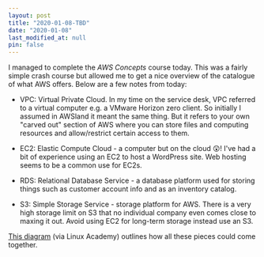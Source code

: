```yaml
---
layout: post
title: "2020-01-08-TBD"
date: "2020-01-08"
last_modified_at: null
pin: false
---
```

I managed to complete the *AWS Concepts* course today. This was a fairly simple crash course but allowed me to get a nice overview of the catalogue of what AWS offers. Below are a few notes from today:

- VPC: Virtual Private Cloud. In my time on the service desk, VPC referred to a virtual computer e.g. a VMware Horizon zero client. So initially I assumed in AWSland it meant the same thing. But it refers to your own "carved out" section of AWS where you can store files and computing resources and allow/restrict certain access to them.

- EC2: Elastic Compute Cloud - a computer but on the cloud 😲! I've had a bit of experience using an EC2 to host a WordPress site. Web hosting seems to be a common use for EC2s.

- RDS: Relational Database Service - a database platform used for storing things such as customer account info and as an inventory catalog.

- S3: Simple Storage Service - storage platform for AWS. There is a very high storage limit on S3 that no individual company even comes close to maxing it out. Avoid using EC2 for long-term storage instead use an S3.

[This diagram](aws-architecture.png) (via Linux Academy) outlines how all these pieces could come together.

